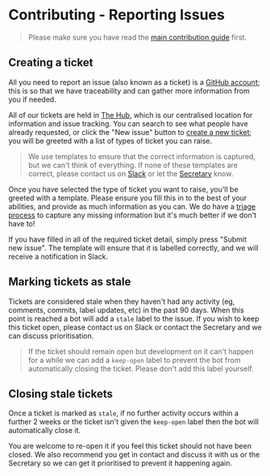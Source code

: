 # Contributing - Reporting Issues

> Please make sure you have read the [main contribution
> guide][contributing-main] first.

## Creating a ticket

All you need to report an issue (also known as a ticket) is a [GitHub
account][github-register]; this is so that we have traceability and can
gather more information from you if needed.

All of our tickets are held in [The Hub][github-repo], which is our
centralised location for information and issue tracking. You can search
to see what people have already requested, or click the "New issue"
button to [create a new ticket][new-issue]; you will be greeted with a
list of types of ticket you can raise.

> We use templates to ensure that the correct information is captured,
> but we can't think of everything. If none of these templates are
> correct, please contact us on [Slack][slack] or let the
> [Secretary][secretary] know.

Once you have selected the type of ticket you want to raise, you'll be
greeted with a template. Please ensure you fill this in to the best of
your abilities, and provide as much information as you can. We do have a
[triage process][triage] to capture any missing information but it's
much better if we don't have to!

If you have filled in all of the required ticket detail, simply press
"Submit new issue". The template will ensure that it is labelled
correctly, and we will receive a notification in Slack.

## Marking tickets as stale

Tickets are considered stale when they haven't had any activity (eg,
comments, commits, label updates, etc) in the past 90 days. When this
point is reached a bot will add a `stale` label to the issue. If you
wish to keep this ticket open, please contact us on Slack or contact the
Secretary and we can discuss prioritisation.

> If the ticket should remain open but development on it can't happen
> for a while we can add a `keep-open` label to prevent the bot from
> automatically closing the ticket. Please don't add this label
> yourself.

## Closing stale tickets

Once a ticket is marked as `stale`, if no further activity occurs within
a further 2 weeks or the ticket isn't given the `keep-open` label then
the bot will automatically close it.

You are welcome to re-open it if you feel this ticket should not have
been closed. We also recommend you get in contact and discuss it with us
or the Secretary so we can get it prioritised to prevent it happening
again.

[contributing-main]: ../../Contributing.md
[github-register]: https://github.com/join
[github-repo]: https://github.com/backstage-technical-services/hub/issues
[new-issue]: https://github.com/backstage-technical-services/hub/issues/new/choose
[slack]: https://bts-website.slack.com
[secretary]: mailto:sec@bts-crew.com
[triage]: ./Development%20Workflow.md#ticket-lifecycle

